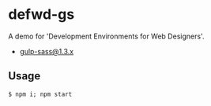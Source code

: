# defwd-gs

A demo for 'Development Environments for Web Designers'.

* gulp-sass@1.3.x

## Usage

```shell
$ npm i; npm start
```
